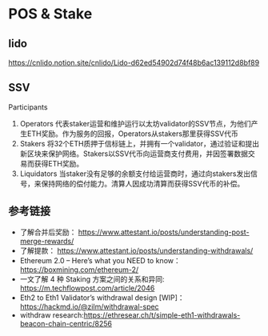 # POS & Stake 


## lido
https://cnlido.notion.site/cnlido/Lido-d62ed54902d74f48b6ac139112d8bf89 

## SSV 

Participants
1. Operators
代表staker运营和维护运行以太坊validator的SSV节点，为他们产生ETH奖励。作为服务的回报，Operators从stakers那里获得SSV代币
2. Stakers
将32个ETH质押于信标链上，并拥有一个validator，通过验证和提出新区块来保护网络。Stakers以SSV代币向运营商支付费用，并因签署数据交易而获得ETH奖励。
3. Liquidators
当staker没有足够的余额支付给运营商时，通过向stakers发出信号，来保持网络的偿付能力。清算人因成功清算而获得SSV代币的补偿。


## 参考链接
- 了解合并后奖励： https://www.attestant.io/posts/understanding-post-merge-rewards/
- 了解提款： https://www.attestant.io/posts/understanding-withdrawals/
- Ethereum 2.0 – Here’s what you NEED to know： https://boxmining.com/ethereum-2/
- 一文了解 4 种 Staking 方案之间的关系和异同: https://m.techflowpost.com/article/2046
- Eth2 to Eth1 Validator’s withdrawal design [WIP]： https://hackmd.io/@zilm/withdrawal-spec
- withdraw research:https://ethresear.ch/t/simple-eth1-withdrawals-beacon-chain-centric/8256



